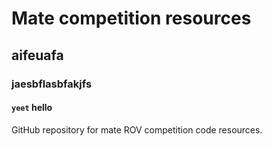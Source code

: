# Mate competition resources

## aifeuafa

### jaesbflasbfakjfs

#### `yeet` hello
GitHub repository for mate ROV competition code resources.

